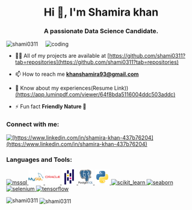 <h1 align="center">Hi 👋, I'm Shamira khan</h1>
<h3 align="center">A passionate Data Science Candidate.</h3>

<img align = "right" alt = "coding" width="400" src="https://user-images.githubusercontent.com/59734313/157189039-c09b3e38-9f42-42c0-ab54-14f1574190a7.gif">


<p align="left"> <img src="https://komarev.com/ghpvc/?username=shami0311&label=Profile%20views&color=0e75b6&style=flat" alt="shami0311" /> </p>

- 👨‍💻 All of my projects are available at [https://github.com/shami0311?tab=repositories](https://github.com/shami0311?tab=repositories)

- 📫 How to reach me **khanshamira93@gmail.com**

- 📄 Know about my experiences(Resume Link)) [(https://app.luminpdf.com/viewer/64f8bda5116004ddc503addc)](https://drive.google.com/file/d/154-D8fTvhFdf1GVA0uc91RgpM40zhjMk/view?usp=drive_link)
- ⚡ Fun fact **Friendly Nature 🤗**

<h3 align="left">Connect with me:</h3>
<p align="left">    
<a href="[https://linkedin.com/in/https://www.linkedin.com/in/shamira-khan-437b76204](https://www.linkedin.com/in/shamira-khan-437b76204)" <target="blank"><img align="center" src="https://raw.githubusercontent.com/rahuldkjain/github-profile-readme-generator/master/src/images/icons/Social/linked-in-alt.svg" alt="[https://www.linkedin.com/in/shamira-khan-437b76204](https://www.linkedin.com/in/shamira-khan-437b76204)" height="30" width="40" /></a>
</p>

<h3 align="left">Languages and Tools:</h3>
<p align="left"> <a href="https://www.microsoft.com/en-us/sql-server" target="_blank" rel="noreferrer"> <img src="https://www.svgrepo.com/show/303229/microsoft-sql-server-logo.svg" alt="mssql" width="40" height="40"/> </a> <a href="https://www.mysql.com/" target="_blank" rel="noreferrer"> <img src="https://raw.githubusercontent.com/devicons/devicon/master/icons/mysql/mysql-original-wordmark.svg" alt="mysql" width="40" height="40"/> </a> <a href="https://www.oracle.com/" target="_blank" rel="noreferrer"> <img src="https://raw.githubusercontent.com/devicons/devicon/master/icons/oracle/oracle-original.svg" alt="oracle" width="40" height="40"/> </a> <a href="https://pandas.pydata.org/" target="_blank" rel="noreferrer"> <img src="https://raw.githubusercontent.com/devicons/devicon/2ae2a900d2f041da66e950e4d48052658d850630/icons/pandas/pandas-original.svg" alt="pandas" width="40" height="40"/> </a> <a href="https://www.postgresql.org" target="_blank" rel="noreferrer"> <img src="https://raw.githubusercontent.com/devicons/devicon/master/icons/postgresql/postgresql-original-wordmark.svg" alt="postgresql" width="40" height="40"/> </a> <a href="https://www.python.org" target="_blank" rel="noreferrer"> <img src="https://raw.githubusercontent.com/devicons/devicon/master/icons/python/python-original.svg" alt="python" width="40" height="40"/> </a> <a href="https://scikit-learn.org/" target="_blank" rel="noreferrer"> <img src="https://upload.wikimedia.org/wikipedia/commons/0/05/Scikit_learn_logo_small.svg" alt="scikit_learn" width="40" height="40"/> </a> <a href="https://seaborn.pydata.org/" target="_blank" rel="noreferrer"> <img src="https://seaborn.pydata.org/_images/logo-mark-lightbg.svg" alt="seaborn" width="40" height="40"/> </a> <a href="https://www.selenium.dev" target="_blank" rel="noreferrer"> <img src="https://raw.githubusercontent.com/detain/svg-logos/780f25886640cef088af994181646db2f6b1a3f8/svg/selenium-logo.svg" alt="selenium" width="40" height="40"/> </a> <a href="https://www.tensorflow.org" target="_blank" rel="noreferrer"> <img src="https://www.vectorlogo.zone/logos/tensorflow/tensorflow-icon.svg" alt="tensorflow" width="40" height="40"/> </a> </p>

<p><img align="left" src="https://github-readme-stats.vercel.app/api/top-langs?username=shami0311&show_icons=true&locale=en&layout=compact" alt="shami0311" /></p>

<p>&nbsp;<img align="center" src="https://github-readme-stats.vercel.app/api?username=shami0311&show_icons=true&locale=en" alt="shami0311" /></p>



